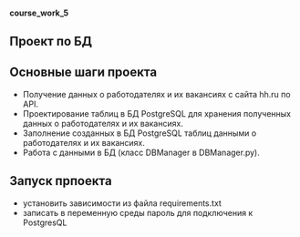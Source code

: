 #### course_work_5

## Проект по БД

## Основные шаги проекта

* Получение данных о работодателях и их вакансиях с сайта hh.ru по API.
* Проектирование таблиц в БД PostgreSQL для хранения полученных данных о работодателях и их вакансиях.
* Заполнение созданных в БД PostgreSQL таблиц данными о работодателях и их вакансиях.
* Работа с данными в БД (класс DBManager в DBManager.py).

## Запуск прпоекта

* установить зависимости из файла requirements.txt
* записать в переменную среды пароль для подключения к PostgresQL